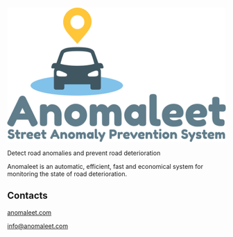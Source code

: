 ![Anomaleet](./logo.svg)

Detect road anomalies and prevent road deterioration

Anomaleet is an automatic, efficient, fast and economical system for monitoring the state of road deterioration.

## Contacts

[anomaleet.com](https://anomaleet.com)

[info@anomaleet.com](mailto:info@anomaleet.com)
